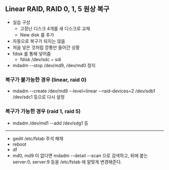 ## Linear RAID, RAID 0, 1, 5 원상 복구
- 실습 구성
    - 고장난 디스크 4개를 새 디스크로 교체
    - New disk 를 추가
- 자동으로 복구가 되지는 않음
- 처음 넣은 것처럼 깡통만 들어간 상황
- fdisk 를 통해 넣어줌
    - fdisk /dev/sdc ~ sdi
- mdadm --stop /dev/md9, /dev/md0  정지

### 복구가 불가능한 경우 (linear, raid 0)
- mdadm --create /dev/md9 --level=linear --raid-devices=2 /dev/sdb1 /dev/sdc1 등으로 다시 설정

### 복구가 가능한 경우 (raid 1, raid 5)
- mdadm /dev/md1 --add /dev/sdg1 등

<hr>

- gedit /etc/fstab 주석 해제
- reboot
- df
- md0, md9 이 없다면 mdadm --detail --scan 으로 검색하고, 뒤에 붙는 server:0, server:9 등을 /etc/fstab 에 알맞게 변경해준다.